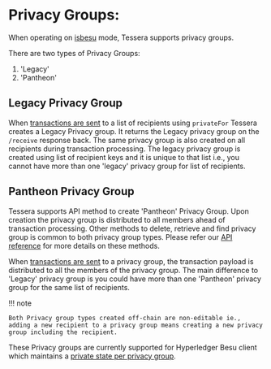 # Privacy Groups:

When operating on [isbesu]() mode, Tessera supports privacy groups. 

There are two types of Privacy Groups:

1) 'Legacy'
2) 'Pantheon' 

## Legacy Privacy Group

  When [transactions are sent](https://consensys.github.io/tessera/#operation/encryptStoreAndSendJson) to a list of recipients using `privateFor` Tessera creates a Legacy Privacy group. It returns the Legacy privacy group on the `/receive` response back. The same privacy group is also created on all recipients during transaction processing. The legacy privacy group is created using list of recipient keys and it is unique to that list i.e., you cannot have more than one 'legacy' privacy group for list of recipients.

## Pantheon Privacy Group

  Tessera supports API method to create 'Pantheon' Privacy Group. Upon creation the privacy group is distributed to all members ahead of transaction processing. Other methods to delete, retrieve and find privacy group is common to both privacy group types. Please refer our [API reference](https://consensys.github.io/doc.tessera/) for more details on these methods.

  When [transactions are sent](https://consensys.github.io/tessera/#operation/encryptStoreAndSendJson) to a privacy group, the transaction payload is distributed to all the members of the privacy group. The main difference to 'Legacy' privacy group is you could have more than one 'Pantheon' privacy group for the same list of recipients.

!!! note

    Both Privacy group types created off-chain are non-editable ie., adding a new recipient to a privacy group means creating a new privacy group including the recipient.

These Privacy groups are currently supported for Hyperledger Besu client which maintains a [private state per privacy group](https://besu.hyperledger.org/en/stable/Concepts/Privacy/Privacy-Groups/).
